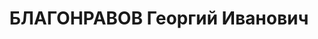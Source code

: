 ---
title: БЛАГОНРАВОВ Георгий Иванович
description: 'Род. в 1895, русский, член ВКП(б) с 03.1917, в органах НКВД с 1918,
  кандидат ЦК ВКП(б) 17 съезда, член ЦИК СССР 7 созыва.

  Звание: 05.07.1936 - комиссар ГБ 1 ранга.

  Награды: знак «Почетный работник ВЧК—ОГПУ (V)» № 38, 20.12.1932 - знак «Почетный
  работник ВЧК—ОГПУ (XV)», 14.12.1927 - орден Красного Знамени, 16.12.1927 - орден
  Красного Знамени, 22.10.1930 - орден Красного Знамени.

  нач. ГУШОСДОР НКВД СССР, уволен 19.08.1937.

  Арестован 27.05.1937. Осужден в особом порядке, ВМН. Расстрелян 16.06.1938, Москва.

  Реабилитирован 11.06.1956.'
---